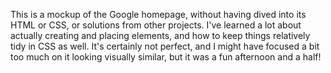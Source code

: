 This is a mockup of the Google homepage, without having dived into its HTML or CSS, or solutions from other projects. I've learned a lot about actually creating and placing elements, and how to keep things relatively tidy in CSS as well.
It's certainly not perfect, and I might have focused a bit too much on it looking visually similar, but it was a fun afternoon and a half!
